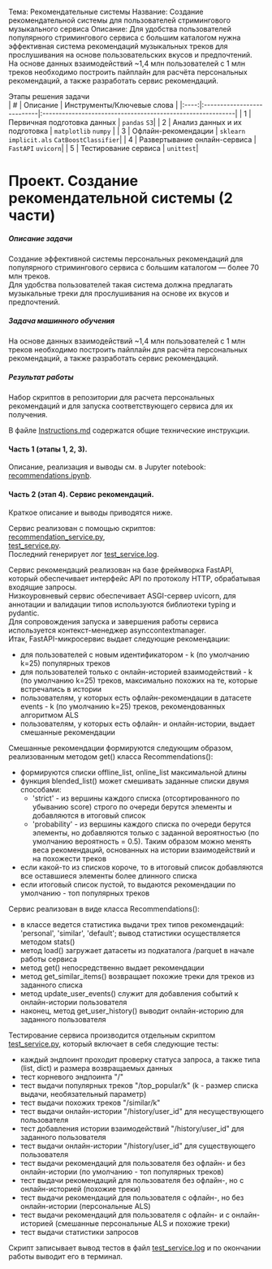 Тема: Рекомендательные системы
Название: Создание рекомендательной системы для пользователей стримингового музыкального сервиса
Описание: Для удобства пользователей популярного стримингового сервиса с большим каталогом нужна эффективная система рекомендаций музыкальных треков для прослушивания на основе пользовательских вкусов и предпочтений.  
На основе данных взаимодействий ~1,4 млн пользователей с 1 млн треков необходимо построить пайплайн для расчёта персональных рекомендаций, а также разработать сервис рекомендаций.  

Этапы решения задачи    
| # | Описание | Инструменты/Ключевые слова |
|:----:|:---------------------------|:-----------------------------------------------------------|
| 1 | Первичная подготовка данных | `pandas` `S3`|
| 2 | Анализ данных и их подготовка | `matplotlib` `numpy` |
| 3 | Офлайн-рекомендации | `sklearn` ` implicit.als` `CatBoostClassifier`|
| 4 | Развертывание онлайн-сервиса | `FastAPI` `uvicorn`|
| 5 | Тестирование сервиса | `unittest`|



# Проект. Создание рекомендательной системы (2 части)

##### Описание задачи
Создание эффективной системы персональных рекомендаций для популярного стримингового сервиса с большим каталогом — более 70 млн треков.  
Для удобства пользователей такая система должна предлагать музыкальные треки для прослушивания на основе их вкусов и предпочтений.  
  
##### Задача машинного обучения  
На основе данных взаимодействий ~1,4 млн пользователей с 1 млн треков необходимо построить пайплайн для расчёта персональных рекомендаций, а также разработать сервис рекомендаций.  
  
##### Результат работы
Набор скриптов в репозитории для расчета персональных рекомендаций и для запуска соответствующего сервиса для их получения.

В файле [Instructions.md](./Instructions.md) содержатся общие технические инструкции.
  
#### Часть 1 (этапы 1, 2, 3).
Описание, реализация и выводы см. в Jupyter notebook:  
[recommendations.ipynb](./recommendations.ipynb).

#### Часть 2 (этап 4). Сервис рекомендаций.
Краткое описание и выводы приводятся ниже.  

Сервис реализован с помощью скриптов:  
[recommendation_service.py](./recommendation_service.py),  
[test_service.py](./test_service.py).  
Последний генерирует лог [test_service.log](./test_service.log).  
    
Сервис рекомендаций реализован на базе фреймворка FastAPI, который обеспечивает интерфейс API по протоколу HTTP, обрабатывая входящие запросы.  
Низкоуровневый сервис обеспечивает ASGI-сервер uvicorn, для аннотации и валидации типов используются библиотеки typing и pydantic.  
Для сопровождения запуска и завершения работы сервиса используется контекст-менеджер asynccontextmanager.  
Итак, FastAPI-микросервис выдает следующие рекомендации:
- для пользователей с новым идентификатором - k (по умолчанию k=25) популярных треков
- для пользователей только с онлайн-историей взаимодействий - k (по умолчанию k=25) треков, максимально похожих на те, которые встречались в истории
- пользователям, у которых есть офлайн-рекомендации в датасете events - k (по умолчанию k=25) треков, рекомендованных алгоритмом ALS
- пользователям, у которых есть офлайн- и онлайн-истории, выдает смешанные рекомендации
  
Смешанные рекомендации формируются следующим образом, реализованным методом get() класса Recommendations():
- формируются списки offline_list, online_list максимальной длины
- функция blended_list() может смешивать заданные списки двумя способами:
  - 'strict' - из вершины каждого списка (отсортированного по убыванию score) строго по очереди берутся элементы и добавляются в итоговый список
  - 'probability' - из вершины каждого списка по очереди берутся элементы, но добавляются только с заданной вероятностью (по умолчанию вероятность = 0.5). Таким образом можно менять веса рекомендаций, основанных на истории взаимодействий и на похожести треков
- если какой-то из списков короче, то в итоговый список добавляются все оставшиеся элементы более длинного списка
- если итоговый список пустой, то выдаются рекомендации по умолчанию - топ популярных треков
  
Сервис реализован в виде класса Recommendations():
- в классе ведется статистика выдачи трех типов рекомендаций: 'personal', 'similar', 'default'; вывод статистики осуществляется методом stats()
- метод load() загружает датасеты из подкаталога /parquet в начале работы сервиса
- метод get() непосредственно выдает рекомендации 
- метод get_similar_items() возвращает похожие треки для треков из заданного списка
- метод update_user_events() служит для добавления событий к онлайн-истории пользователя
- наконец, метод get_user_history() выводит онлайн-историю для заданного пользователя
  
Тестирование сервиса производится отдельным скриптом [test_service.py](./test_service.py), который включает в себя следующие тесты:  
- каждый эндпоинт проходит проверку статуса запроса, а также типа (list, dict) и размера возвращаемых данных
- тест корневого эндпоинта "/"
- тест выдачи популярных треков "/top_popular/k" (k - размер списка выдачи, необязательный параметр)
- тест выдачи похожих треков "/similar/k"
- тест выдачи онлайн-истории "/history/user_id" для несуществующего пользователя
- тест добавления истории взаимодействий "/history/user_id" для заданного пользователя
- тест выдачи онлайн-истории "/history/user_id" для существующего пользователя
- тест выдачи рекомендаций для пользователя без офлайн- и без онлайн-истории (по умолчанию - топ популярных треков)
- тест выдачи рекомендаций для пользователя без офлайн-, но с онлайн-историей (похожие треки)
- тест выдачи рекомендаций для пользователя с офлайн-, но без онлайн-истории (персональные ALS)
- тест выдачи рекомендаций для пользователя с офлайн- и с онлайн-историей (смешанные персональные ALS и похожие треки)
- тест выдачи статистики запросов  

Скрипт записывает вывод тестов в файл [test_service.log](./test_service.log) и по окончании работы выводит его в терминал.
